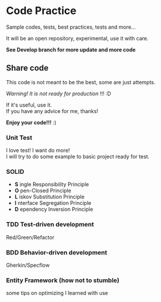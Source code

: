 # Code Practice

Sample codes, tests, best practices, tests and more...

It will be an open repository, experimental, use it with care.

__See Develop branch for more update and more code__

## Share code

This code is not meant to be the best, some are just attempts.

*Warning! It is not ready for production* !!!  :D

If it's useful, use it.  
If you have any advice for me, thanks!

__Enjoy your code!!!__ :)

### Unit Test

I love test! I want do more!  
I will try to do some example to basic project ready for test.  

### SOLID

- __S__ ingle Responsibility Principle
- __O__ pen-Closed Principle
- __L__ iskov Substitution Principle
- __I__ nterface Segregation Principle
- __D__ ependency Inversion Principle

### TDD Test-driven development

Red/Green/Refactor

### BDD Behavior-driven development

Gherkin/Specflow

### Entity Framework (how not to stumble)

some tips on optimizing I learned with use
